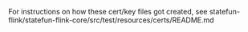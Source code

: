For instructions on how these cert/key files got created, see statefun-flink/statefun-flink-core/src/test/resources/certs/README.md